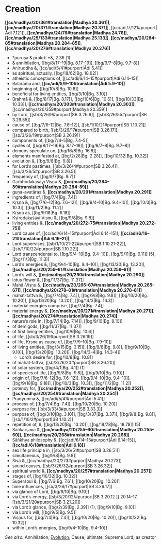 # Creation

**[[cc/madhya/20/361#translation|Madhya 20.361]]**, **[[cc/madhya/20/371#translation|Madhya 20.371]]**, [[cc/adi/7/121#purport|Ādi 7.121]], **[[cc/madhya/24/76#translation|Madhya 24.76]]**, **[[cc/madhya/25/133#translation|Madhya 25.133]]**, **[[cc/madhya/20/284–85#translation|Madhya 20.284–85]]**, **[[cc/madhya/20/276#translation|Madhya 20.276]]**

* *puruṣa & prakṛti *&, 2.39 (1)
* & annihilation, [[bg/8/17–19|Bg. 8.17–19]], [[bg/9/7–8|Bg. 9.7–8]]
* Aniruddha &, [[cc/adi/5/41#purport|Ādi 5.41]]
* as spiritual, actually, [[bg/18/62|Bg. 18.62]]
* atheistic conceptions of, [[cc/adi/6/14–15#purport|Ādi 6.14–15]]
* Balarāma and, **[[cc/adi/5/9–10#translation|Ādi 5.9–10]]**
* beginning of, [[bg/10/8|Bg. 10.8]]
* beneficial for living entities, [[bg/3/10|Bg. 3.10]]
* Brahmā &, [[bg/8/17|Bg. 8.17]], [[bg/10/6|Bg. 10.6]], [[bg/10/33|Bg. 10.33]], **[[cc/madhya/20/303#translation|Madhya 20.303]]**, [[cc/madhya/20/359#purport|Madhya 20.359]]
* by Lord, [[sb/3/26/9#purport|SB 3.26.9]], [[sb/3/26/55#purport|SB 3.26.55]]
* cause of, [[bg/7/6–12|Bg. 7.6–12]], [[sb/1/10/21#purport|SB 1.10.21]]
* compared to birth, [[sb/3/26/17#purport|SB 3.26.17]], [[sb/3/26/19#purport|SB 3.26.19]]
* components of, [[bg/7/4–5|Bg. 7.4–5]]
* cycles of, [[bg/8/17–19|Bg. 8.17–19]], [[bg/9/7–8|Bg. 9.7–8]]
* demons speculate on, [[bg/16/8|Bg. 16.8]]
* elements manifested at, [[bg/2/28|Bg. 2.28]], [[bg/10/32|Bg. 10.32]]
* evolution &, [[bg/9/8|Bg. 9.8]]
* for Lord’s pastimes, [[sb/3/26/4#purport|SB 3.26.4]], [[sb/3/26/5#purport|SB 3.26.5]]
* frequency of, [[bg/9/7|Bg. 9.7]]
* Garbhodakaśāyī Viṣṇu &, **[[cc/madhya/20/284–89#translation|Madhya 20.284–89]]**
* guṇa-avatāras &, **[[cc/madhya/20/291#translation|Madhya 20.291]]**
* ingredients of, [[bg/7/4|Bg. 7.4]]
* Kṛṣṇa &, [[bg/7/6–12|Bg. 7.6–12]], [[bg/9/4–10|Bg. 9.4–10]], [[bg/10/3|Bg. 10.3]], [[bg/11/2|Bg. 11.2]]
* Kṛṣṇa as, [[bg/9/18|Bg. 9.18]]
* Kṣīrodakaśāyī Viṣṇu &, [[bg/9/8|Bg. 9.8]]
* living entities &, **[[cc/madhya/20/272–75#translation|Madhya 20.272–75]]**
* Lord cause of, [[cc/adi/6/14–15#purport|Ādi 6.14–15]], **[[cc/adi/6/16–21#translation|Ādi 6.16–21]]**
* Lord supervises, [[sb/1/10/21-22#purport|SB 1.10.21-22]], [[sb/1/10/22#purport|SB 1.10.22]]
* Lord transcendental to, [[bg/9/4–10|Bg. 9.4–10]], [[bg/9/11|Bg. 9.11]] (5), [[bg/11/3|Bg. 11.3]]
* Lord’s energies &, [[bg/9/4–10|Bg. 9.4–10]], [[bg/13/20|Bg. 13.20]], **[[cc/madhya/20/259–61#translation|Madhya 20.259–61]]**
* Lord’s will &, **[[cc/madhya/20/290#translation|Madhya 20.290]]**
* lotus flower &, [[bg/11/37|Bg. 11.37]]
* Mahā-Viṣṇu &, **[[cc/madhya/20/265–67#translation|Madhya 20.265–67]]**, **[[cc/madhya/20/278–81#translation|Madhya 20.278–81]]**
* mahat-tattva &, [[bg/7/4|Bg. 7.4]], [[bg/9/8|Bg. 9.8]], [[bg/10/20|Bg. 10.20]], [[bg/13/20|Bg. 13.20]], [[bg/14/3|Bg. 14.3]]
* material energies comprise, [[bg/7/4|Bg. 7.4]]
* material energy &, **[[cc/madhya/20/271#translation|Madhya 20.271]]**, **[[cc/madhya/20/274#translation|Madhya 20.274]]**
* nature’s role in, [[bg/7/14|Bg. 7.14]], [[bg/9/10|Bg. 9.10]]
* of demigods, [[bg/11/37|Bg. 11.37]]
* of first living entities, [[bg/10/6|Bg. 10.6]]
* of life, [[sb/3/26/19#purport|SB 3.26.19]]
* of life, Kṛṣṇa as cause of, [[bg/7/9–10|Bg. 7.9–10]]
* of living entities, [[bg/3/15|Bg. 3.15]], [[bg/9/8|Bg. 9.8]], [[bg/9/10|Bg. 9.10]], [[bg/13/20|Bg. 13.20]], [[bg/14/3–4|Bg. 14.3–4]]
  * Lord’s desire for, [[bg/10/8|Bg. 10.8]]
* of mahat-tattva, [[sb/3/26/20#purport|SB 3.26.20]]
* of solar system, [[bg/4/1|Bg. 4.1]] (1)
* of species of life, [[bg/9/8|Bg. 9.8]], [[bg/9/10|Bg. 9.10]]
* origin of, [[bg/7/6–12|Bg. 7.6–12]], [[bg/9/4–10|Bg. 9.4–10]], [[bg/9/18|Bg. 9.18]], [[bg/10/3|Bg. 10.3]], [[bg/11/2|Bg. 11.2]]
* potency for, **[[cc/madhya/20/252#translation|Madhya 20.252]]**, **[[cc/madhya/20/254#translation|Madhya 20.254]]**
* Pradyumna &, [[cc/adi/5/41#purport|Ādi 5.41]]
* process of, [[bg/7/4|Bg. 7.4]], [[bg/10/20|Bg. 10.20]]
* purpose for, [[sb/3/33/3#purport|SB 3.33.3]]
* purpose of, [[bg/3/10|Bg. 3.10]], [[bg/3/37|Bg. 3.37]], [[bg/9/8|Bg. 9.8]], [[sb/1/10/2#purport|SB 1.10.2]]
* repetition of, 9, [[bg/13/20|Bg. 13.20]], [[bg/18/78|Bg. 18.78]] (5)
* Saṅkarṣaṇa &, **[[cc/madhya/20/255–60#translation|Madhya 20.255–60]]**, **[[cc/madhya/20/268#translation|Madhya 20.268]]**
* Sāṅkhya philosophy &, [[cc/adi/6/14–15#purport|Ādi 6.14–15]], **[[cc/adi/6/18#translation|Ādi 6.18]]**
* sex life principle in, [[sb/3/26/51#purport|SB 3.26.51]]
* simultaneous, [[bg/9/8|Bg. 9.8]]
* Śiva &, [[cc/madhya/20/273#purport|Madhya 20.273]]
* sound causes, [[sb/3/26/32#purport|SB 3.26.32]]
* spiritual world &, **[[cc/madhya/20/257#translation|Madhya 20.257]]**
* stages of, [[bg/10/32|Bg. 10.32]]
* Supersoul &, [[bg/7/6|Bg. 7.6]], [[bg/10/20|Bg. 10.20]]
* time influences, [[sb/3/26/17#purport|SB 3.26.17]]
* via glance of Lord, [[bg/9/10|Bg. 9.10]]
* via Lord’s energy, [[sb/3/20/12/#purport|SB 3.20.12.]] 20.14-17, [[sb/3/21/20#purport|SB 3.21.20]]
* via Lord’s glance, [[bg/2/39|Bg. 2.39]] (1), [[bg/9/10|Bg. 9.10]]
* via Lord’s will, [[bg/9/5|Bg. 9.5]]
* Viṣṇus for, [[bg/7/4|Bg. 7.4]], [[bg/10/20|Bg. 10.20]], [[bg/10/32|Bg. 10.32]]
* within Lord’s energies, [[bg/9/4–10|Bg. 9.4–10]]

*See also:* Annihilation; [Evolution](entries/evolution.md); Cause; ultimate; Supreme Lord; as creator
